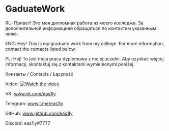 # GaduateWork

RU: Привет! Это моя дипломная работа из моего колледжа. За дополнительной информацией обращаться по контактам указанным ниже. 

ENG: Hey! This is my graduate work from my college. For more information, contact the contacts listed below.

PL: Hej! To jest moja praca dyplomowa z mojej uczelni. Aby uzyskać więcej informacji, skontaktuj się z kontaktami wymienionymi poniżej.

Контакты / Contacts / Łączność

Video:
[![Watch the video](https://i.postimg.cc/GtyV2HrZ/2024-06-18-153744.png)]([https://youtu.be/vt5fpE0bzSY](https://youtu.be/f5IUcFsif_g?si=7JOvO_vTWFh8-Ttv))

VK: www.vk.com/eas1ly

Telegram: www.t.me/eas1ly

GitHub: www.github.com/eas1Iy

Discord: eas1ly#7777
